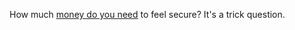 How much <a href="http://scripting.com/davenet/2000/10/19/transcendentalMoney.html">money do you need</a> to feel secure? It's a trick question.
